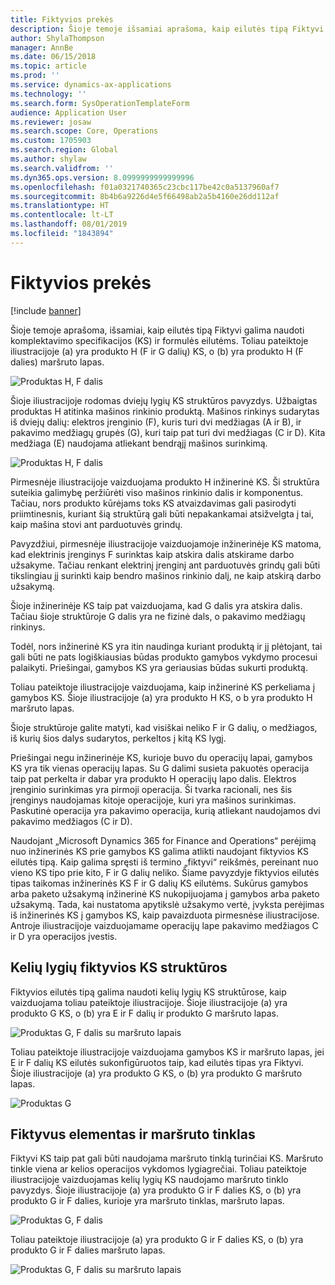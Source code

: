 ```yaml
---
title: Fiktyvios prekės
description: Šioje temoje išsamiai aprašoma, kaip eilutės tipą Fiktyvi galima naudoti komplektavimo specifikacijos (KS) ir formulės eilutėms programoje „Microsoft Dynamics 365 for Finance and Operations“.
author: ShylaThompson
manager: AnnBe
ms.date: 06/15/2018
ms.topic: article
ms.prod: ''
ms.service: dynamics-ax-applications
ms.technology: ''
ms.search.form: SysOperationTemplateForm
audience: Application User
ms.reviewer: josaw
ms.search.scope: Core, Operations
ms.custom: 1705903
ms.search.region: Global
ms.author: shylaw
ms.search.validfrom: ''
ms.dyn365.ops.version: 8.0999999999999996
ms.openlocfilehash: f01a0321740365c23cbc117be42c0a5137960af7
ms.sourcegitcommit: 8b4b6a9226d4e5f66498ab2a5b4160e26dd112af
ms.translationtype: HT
ms.contentlocale: lt-LT
ms.lasthandoff: 08/01/2019
ms.locfileid: "1843894"
---
```

# <a name="phantom-items"></a>Fiktyvios prekės

[!include [banner](../includes/banner.md)]

Šioje temoje aprašoma, išsamiai, kaip eilutės tipą Fiktyvi galima naudoti komplektavimo specifikacijos (KS) ir formulės eilutėms. Toliau pateiktoje iliustracijoje (a) yra produkto H (F ir G dalių) KS, o (b) yra produkto H (F dalies) maršruto lapas.

![Produktas H, F dalis](media/product-H-part-F.png)


Šioje iliustracijoje rodomas dviejų lygių KS struktūros pavyzdys. Užbaigtas produktas H atitinka mašinos rinkinio produktą. Mašinos rinkinys sudarytas iš dviejų dalių: elektros įrenginio (F), kuris turi dvi medžiagas (A ir B), ir pakavimo medžiagų grupės (G), kuri taip pat turi dvi medžiagas (C ir D). Kita medžiaga (E) naudojama atliekant bendrąjį mašinos surinkimą.

![Produktas H, F dalis](media/product-H-part-B.png)

Pirmesnėje iliustracijoje vaizduojama produkto H inžinerinė KS. Ši struktūra suteikia galimybę peržiūrėti viso mašinos rinkinio dalis ir komponentus. Tačiau, nors produkto kūrėjams toks KS atvaizdavimas gali pasirodyti priimtinesnis, kuriant šią struktūrą gali būti nepakankamai atsižvelgta į tai, kaip mašina stovi ant parduotuvės grindų. 

Pavyzdžiui, pirmesnėje iliustracijoje vaizduojamoje inžinerinėje KS matoma, kad elektrinis įrenginys F surinktas kaip atskira dalis atskirame darbo užsakyme. Tačiau renkant elektrinį įrenginį ant parduotuvės grindų gali būti tikslingiau jį surinkti kaip bendro mašinos rinkinio dalį, ne kaip atskirą darbo užsakymą.

Šioje inžinerinėje KS taip pat vaizduojama, kad G dalis yra atskira dalis. Tačiau šioje struktūroje G dalis yra ne fizinė dals, o pakavimo medžiagų rinkinys. 

Todėl, nors inžinerinė KS yra itin naudinga kuriant produktą ir jį plėtojant, tai gali būti ne pats logiškiausias būdas produkto gamybos vykdymo procesui palaikyti. Priešingai, gamybos KS yra geriausias būdas sukurti produktą.

Toliau pateiktoje iliustracijoje vaizduojama, kaip inžinerinė KS perkeliama į gamybos KS. Šioje iliustracijoje (a) yra produkto H KS, o b yra produkto H maršruto lapas.

Šioje struktūroje galite matyti, kad visiškai neliko F ir G dalių, o medžiagos, iš kurių šios dalys sudarytos, perkeltos į kitą KS lygį. 

Priešingai negu inžinerinėje KS, kurioje buvo du operacijų lapai, gamybos KS yra tik vienas operacijų lapas. Su G dalimi susieta pakuotės operacija taip pat perkelta ir dabar yra produkto H operacijų lapo dalis. Elektros įrenginio surinkimas yra pirmoji operacija. Ši tvarka racionali, nes šis įrenginys naudojamas kitoje operacijoje, kuri yra mašinos surinkimas. Paskutinė operacija yra pakavimo operacija, kurią atliekant naudojamos dvi pakavimo medžiagos (C ir D).

Naudojant „Microsoft Dynamics 365 for Finance and Operations“ perėjimą nuo inžinerinės KS prie gamybos KS galima atlikti naudojant fiktyvios KS eilutės tipą. Kaip galima spręsti iš termino „fiktyvi“ reikšmės, pereinant nuo vieno KS tipo prie kito, F ir G dalių neliko. Šiame pavyzdyje fiktyvios eilutės tipas taikomas inžinerinės KS F ir G dalių KS eilutėms. Sukūrus gamybos arba paketo užsakymą inžinerinė KS nukopijuojama į gamybos arba paketo užsakymą. Tada, kai nustatoma apytikslė užsakymo vertė, įvyksta perėjimas iš inžinerinės KS į gamybos KS, kaip pavaizduota pirmesnėse iliustracijose. Antroje iliustracijoje vaizduojamame operacijų lape pakavimo medžiagos C ir D yra operacijos įvestis. 

## <a name="multilevel-phantom-bom-structures"></a>Kelių lygių fiktyvios KS struktūros
Fiktyvios eilutės tipą galima naudoti kelių lygių KS struktūrose, kaip vaizduojama toliau pateiktoje iliustracijoje. Šioje iliustracijoje (a) yra produkto G KS, o (b) yra E ir F dalių ir produkto G maršruto lapas. 

![Produktas G, F dalis su maršruto lapais](media/product-G-route-sheet-G.png)


Toliau pateiktoje iliustracijoje vaizduojama gamybos KS ir maršruto lapas, jei E ir F dalių KS eilutės sukonfigūruotos taip, kad eilutės tipas yra Fiktyvi. Šioje iliustracijoje (a) yra produkto G KS, o (b) yra produkto G maršruto lapas.

![Produktas G](media/product-G.png)


## <a name="phantom-and-route-network"></a>Fiktyvus elementas ir maršruto tinklas
Fiktyvi KS taip pat gali būti naudojama maršruto tinklą turinčiai KS. Maršruto tinkle viena ar kelios operacijos vykdomos lygiagrečiai. Toliau pateiktoje iliustracijoje vaizduojamas kelių lygių KS naudojamo maršruto tinklo pavyzdys. Šioje iliustracijoje (a) yra produkto G ir F dalies KS, o (b) yra produkto G ir F dalies, kurioje yra maršruto tinklas, maršruto lapas.

![Produktas G, F dalis](media/product-G-part-F.png)


Toliau pateiktoje iliustracijoje (a) yra produkto G ir F dalies KS, o (b) yra produkto G ir F dalies maršruto lapas.

![Produktas G, F dalis su maršruto lapais](media/product-G-part-F-with-route-sheet.png)
